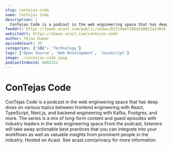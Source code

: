 ```yaml
---
slug: contejas-code
name: ConTejas Code
description: |
  ConTejas Code is a podcast in the web engineering space that has deep dives on various topics between frontend engineering with React, TypeScript, Next.js, and backend engineering with Kafka, Postgres, and more. The series is a mix of long-form content and guest episodes with industry leaders in the web engineering space.From the podcast, listeners will take away actionable best practices that you can integrate into your workflows as well as valuable insights from prominent people in the industry. Hosted on Acast. See acast.com/privacy for more information.
feedUrl: https://feeds.acast.com/public/shows/655148df2861630012a1d01b
websiteUrl: https://shows.acast.com/contejas-code
author: Tejas Kumar
episodeCount: 35
categories: {'102': 'Technology'}
tags: ['Open Source', 'Web Development', 'JavaScript']
image: ./contejas-code.jpeg
podcastIndexId: 6802222
---
```

# ConTejas Code

ConTejas Code is a podcast in the web engineering space that has deep dives on various topics between frontend engineering with React, TypeScript, Next.js, and backend engineering with Kafka, Postgres, and more. The series is a mix of long-form content and guest episodes with industry leaders in the web engineering space.From the podcast, listeners will take away actionable best practices that you can integrate into your workflows as well as valuable insights from prominent people in the industry. Hosted on Acast. See acast.com/privacy for more information.
